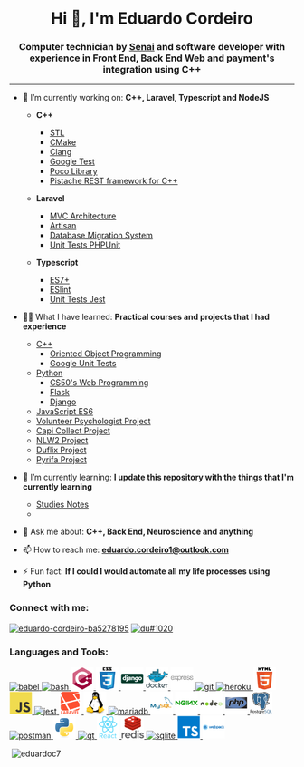 <h1 align="center">Hi 👋, I'm Eduardo Cordeiro</h1>
<h3 align="center">Computer technician by <a href="https://www.portaldaindustria.com.br/senai/">Senai</a> and software developer with experience in Front End, Back End Web and payment's integration using C++</h3>

---

- 🔭 I’m currently working on: **C++, Laravel, Typescript and NodeJS**
    - **C++**
        - [STL](https://en.wikipedia.org/wiki/Standard_Template_Library)
        - [CMake](https://cmake.org/)
        - [Clang](https://clang.llvm.org/)
        - [Google Test](https://github.com/google/googletest)
        - [Poco Library](https://pocoproject.org/)
        - [Pistache REST framework for C++](https://github.com/pistacheio/pistache)
        
    
    - **Laravel**
        - [MVC Architecture](https://en.wikipedia.org/wiki/Model%E2%80%93view%E2%80%93controller)
        - [Artisan](https://laravel.com/docs/9.x/artisan)
        - [Database Migration System](https://laravel.com/docs/9.x/migrations)
        - [Unit Tests PHPUnit](https://phpunit.de/)


    - **Typescript**
        - [ES7+](https://tc39.es/ecma262/)
        - [ESlint](https://eslint.org/)
        - [Unit Tests Jest](https://jestjs.io/)
    

- 👨‍💻 What I have learned: **Practical courses and projects that I had experience**
    - [C++](https://github.com/eduardoc7/learning-cplusplus)
        - [Oriented Object Programming](https://github.com/eduardoc7/learning-cplusplus/tree/main/src/course/OO-programing)
        - [Google Unit Tests](https://github.com/eduardoc7/learning-cplusplus/blob/main/tests/test_binary_search.cpp)
    - [Python](https://github.com/eduardoc7/Python-course)
        - [CS50's Web Programming](https://github.com/eduardoc7/edx_python_javascript)
        - [Flask](https://github.com/eduardoc7/edx_python_javascript/tree/master/learning-flask)
        - [Django](https://github.com/eduardoc7/edx_python_javascript/tree/master/learning-django)
    - [JavaScript ES6](https://github.com/eduardoc7/CourseRocketseat-ES6)
    - [Volunteer Psychologist Project](https://github.com/eduardoc7/volunteer-psychologist)
    - [Capi Collect Project](https://github.com/eduardoc7/capicollect)
    - [NLW2 Project](https://github.com/eduardoc7/NLW2)
    - [Duflix Project](https://github.com/eduardoc7/duflix)
    - [Pyrifa Project](https://github.com/eduardoc7/pyrifa)

    
- 🌱 I’m currently learning: **I update this repository with the things that I'm currently learning**
    - [Studies Notes](https://github.com/eduardoc7/concepts-notes)
    - 

- 💬 Ask me about: **C++, Back End, Neuroscience and anything**

- 📫 How to reach me: **eduardo.cordeiro1@outlook.com**

- ⚡ Fun fact: **If I could I would automate all my life processes using Python**

<h3 align="left">Connect with me:</h3>
<p align="left">
<a href="https://linkedin.com/in/eduardo-cordeiro-ba5278195" target="blank"><img align="center" src="https://raw.githubusercontent.com/rahuldkjain/github-profile-readme-generator/master/src/images/icons/Social/linked-in-alt.svg" alt="eduardo-cordeiro-ba5278195" height="30" width="40" /></a>
<a href="https://discord.gg/#1020" target="blank"><img align="center" src="https://raw.githubusercontent.com/rahuldkjain/github-profile-readme-generator/master/src/images/icons/Social/discord.svg" alt="du#1020" height="30" width="40" /></a>
</p>

<h3 align="left">Languages and Tools:</h3>
<p align="left"> <a href="https://babeljs.io/" target="_blank" rel="noreferrer"> <img src="https://www.vectorlogo.zone/logos/babeljs/babeljs-icon.svg" alt="babel" width="40" height="40"/> </a> <a href="https://www.gnu.org/software/bash/" target="_blank" rel="noreferrer"> <img src="https://www.vectorlogo.zone/logos/gnu_bash/gnu_bash-icon.svg" alt="bash" width="40" height="40"/> </a> <a href="https://www.w3schools.com/cpp/" target="_blank" rel="noreferrer"> <img src="https://raw.githubusercontent.com/devicons/devicon/master/icons/cplusplus/cplusplus-original.svg" alt="cplusplus" width="40" height="40"/> </a> <a href="https://www.w3schools.com/css/" target="_blank" rel="noreferrer"> <img src="https://raw.githubusercontent.com/devicons/devicon/master/icons/css3/css3-original-wordmark.svg" alt="css3" width="40" height="40"/> </a> <a href="https://www.djangoproject.com/" target="_blank" rel="noreferrer"> <img src="https://raw.githubusercontent.com/devicons/devicon/master/icons/django/django-original.svg" alt="django" width="40" height="40"/> </a> <a href="https://www.docker.com/" target="_blank" rel="noreferrer"> <img src="https://raw.githubusercontent.com/devicons/devicon/master/icons/docker/docker-original-wordmark.svg" alt="docker" width="40" height="40"/> </a> <a href="https://expressjs.com" target="_blank" rel="noreferrer"> <img src="https://raw.githubusercontent.com/devicons/devicon/master/icons/express/express-original-wordmark.svg" alt="express" width="40" height="40"/> </a> <a href="https://git-scm.com/" target="_blank" rel="noreferrer"> <img src="https://www.vectorlogo.zone/logos/git-scm/git-scm-icon.svg" alt="git" width="40" height="40"/> </a> <a href="https://heroku.com" target="_blank" rel="noreferrer"> <img src="https://www.vectorlogo.zone/logos/heroku/heroku-icon.svg" alt="heroku" width="40" height="40"/> </a> <a href="https://www.w3.org/html/" target="_blank" rel="noreferrer"> <img src="https://raw.githubusercontent.com/devicons/devicon/master/icons/html5/html5-original-wordmark.svg" alt="html5" width="40" height="40"/> </a> <a href="https://developer.mozilla.org/en-US/docs/Web/JavaScript" target="_blank" rel="noreferrer"> <img src="https://raw.githubusercontent.com/devicons/devicon/master/icons/javascript/javascript-original.svg" alt="javascript" width="40" height="40"/> </a> <a href="https://jestjs.io" target="_blank" rel="noreferrer"> <img src="https://www.vectorlogo.zone/logos/jestjsio/jestjsio-icon.svg" alt="jest" width="40" height="40"/> </a> <a href="https://laravel.com/" target="_blank" rel="noreferrer"> <img src="https://raw.githubusercontent.com/devicons/devicon/master/icons/laravel/laravel-plain-wordmark.svg" alt="laravel" width="40" height="40"/> </a> <a href="https://www.linux.org/" target="_blank" rel="noreferrer"> <img src="https://raw.githubusercontent.com/devicons/devicon/master/icons/linux/linux-original.svg" alt="linux" width="40" height="40"/> </a> <a href="https://mariadb.org/" target="_blank" rel="noreferrer"> <img src="https://www.vectorlogo.zone/logos/mariadb/mariadb-icon.svg" alt="mariadb" width="40" height="40"/> </a> <a href="https://www.mysql.com/" target="_blank" rel="noreferrer"> <img src="https://raw.githubusercontent.com/devicons/devicon/master/icons/mysql/mysql-original-wordmark.svg" alt="mysql" width="40" height="40"/> </a> <a href="https://www.nginx.com" target="_blank" rel="noreferrer"> <img src="https://raw.githubusercontent.com/devicons/devicon/master/icons/nginx/nginx-original.svg" alt="nginx" width="40" height="40"/> </a> <a href="https://nodejs.org" target="_blank" rel="noreferrer"> <img src="https://raw.githubusercontent.com/devicons/devicon/master/icons/nodejs/nodejs-original-wordmark.svg" alt="nodejs" width="40" height="40"/> </a> <a href="https://www.php.net" target="_blank" rel="noreferrer"> <img src="https://raw.githubusercontent.com/devicons/devicon/master/icons/php/php-original.svg" alt="php" width="40" height="40"/> </a> <a href="https://www.postgresql.org" target="_blank" rel="noreferrer"> <img src="https://raw.githubusercontent.com/devicons/devicon/master/icons/postgresql/postgresql-original-wordmark.svg" alt="postgresql" width="40" height="40"/> </a> <a href="https://postman.com" target="_blank" rel="noreferrer"> <img src="https://www.vectorlogo.zone/logos/getpostman/getpostman-icon.svg" alt="postman" width="40" height="40"/> </a> <a href="https://www.python.org" target="_blank" rel="noreferrer"> <img src="https://raw.githubusercontent.com/devicons/devicon/master/icons/python/python-original.svg" alt="python" width="40" height="40"/> </a> <a href="https://www.qt.io/" target="_blank" rel="noreferrer"> <img src="https://upload.wikimedia.org/wikipedia/commons/0/0b/Qt_logo_2016.svg" alt="qt" width="40" height="40"/> </a> <a href="https://reactjs.org/" target="_blank" rel="noreferrer"> <img src="https://raw.githubusercontent.com/devicons/devicon/master/icons/react/react-original-wordmark.svg" alt="react" width="40" height="40"/> </a> <a href="https://redis.io" target="_blank" rel="noreferrer"> <img src="https://raw.githubusercontent.com/devicons/devicon/master/icons/redis/redis-original-wordmark.svg" alt="redis" width="40" height="40"/> </a> <a href="https://www.sqlite.org/" target="_blank" rel="noreferrer"> <img src="https://www.vectorlogo.zone/logos/sqlite/sqlite-icon.svg" alt="sqlite" width="40" height="40"/> </a> <a href="https://www.typescriptlang.org/" target="_blank" rel="noreferrer"> <img src="https://raw.githubusercontent.com/devicons/devicon/master/icons/typescript/typescript-original.svg" alt="typescript" width="40" height="40"/> </a> <a href="https://webpack.js.org" target="_blank" rel="noreferrer"> <img src="https://raw.githubusercontent.com/devicons/devicon/d00d0969292a6569d45b06d3f350f463a0107b0d/icons/webpack/webpack-original-wordmark.svg" alt="webpack" width="40" height="40"/> </a> </p>

<p>&nbsp;<img align="center" src="https://github-readme-stats.vercel.app/api?username=eduardoc7&show_icons=true&locale=en" alt="eduardoc7" /></p>
